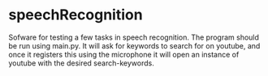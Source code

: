 # speechRecognition

Sofware for testing a few tasks in speech recognition. The program should be run using main.py. It will ask for keywords to search for on youtube, and once it registers this using the microphone it will open an instance of youtube with the desired search-keywords. 

